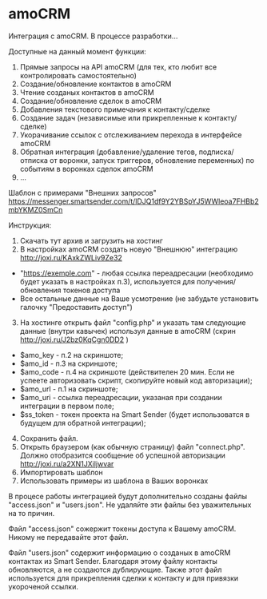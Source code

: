 # amoCRM
Интеграция с amoCRM. В процессе разработки...

Доступные на данный момент функции:
1. Прямые запросы на API amoCRM (для тех, кто любит все контролировать самостоятельно)
2. Создание/обновление контактов в amoCRM
3. Чтение созданых контактов в amoCRM
4. Создание/обновление сделок в amoCRM
5. Добавления текстового примечания к контакту/сделке
6. Создание задач (независимые или прикрепленные к контакту/сделке)
7. Укорачивание ссылок с отслеживанием перехода в интерфейсе amoCRM 
8. Обратная интеграция (добавление/удаление тегов, подписка/отписка от воронки, запуск триггеров, обновление переменных) по событиям в воронках сделок amoCRM
9. ...


Шаблон с примерами "Внешних запросов"
https://messenger.smartsender.com/t/lDJQ1df9Y2YBSpYJ5WWleoa7FHBb2mbYKMZ0SmCn


Инструкция:
1. Скачать тут архив и загрузить на хостинг
2. В настройках amoCRM создать новую "Внешнюю" интеграцию http://joxi.ru/KAxkZWLiv9Ze32
  - "https://exemple.com" - любая ссылка переадресации (необходимо будет указать в настройках п.3), используется для получения/обновления токенов доступа
  - Все остальные данные на Ваше усмотрение (не забудьте установить галочку "Предоставить доступ")
3. На хостинге открыть файл "config.php"  и указать там следующие данные (внутри кавычек) используя данные в amoCRM (скрин http://joxi.ru/J2bz0KqCgn0DD2 )
  - $amo_key - п.2 на скриншоте;
  - $amo_id - п.3 на скриншоте;
  - $amo_code - п.4 на скриншоте (действителен 20 мин. Если не успеете авторизовать скрипт, скопируйте новый код авторизации);
  - $amo_url - п.1 на скриншоте;
  - $amo_uri - ссылка переадресации, указаная при создании интеграции в первом поле;
  - $ss_token - токен проекта на Smart Sender (будет использоватся в будущем для обратной интеграции);
4. Сохранить файл.
5. Открыть браузером (как обычную страницу) файл "connect.php". Должно отобразится сообщение об успешной авторизации http://joxi.ru/a2XN1JXiljwvar
6. Импортировать шаблон
7. Использовать примеры из шаблона в Ваших воронках


В процесе работы интеграцией будут дополнительно созданы файлы "access.json" и "users.json". Не удаляйте эти файлы без уважительных на то причин.

Файл "access.json" сожержит токены доступа к Вашему amoCRM. Никому не передавайте этот файл.

Файл "users.json" содержит информацию о созданых в amoCRM контактах из Smart Sender. Благодаря этому файлу контакты обновляются, а не создаются дублирующие. Также этот файл используется для прикрепления сделки к контакту и для привязки укороченой ссылки.
